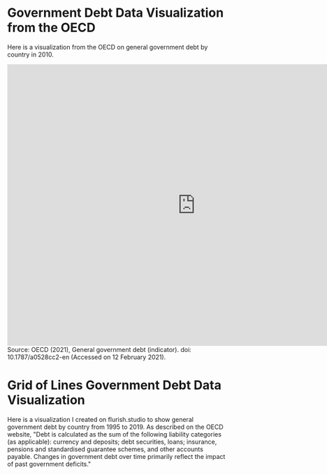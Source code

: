 # Government Debt Data Visualization from the OECD
Here is a visualization from the OECD on general government debt by country in 2010.
<iframe src="https://data.oecd.org/chart/6gJD" width="860" height="645" style="border: 0" mozallowfullscreen="true" webkitallowfullscreen="true" allowfullscreen="true"><a href="https://data.oecd.org/chart/6gJD" target="_blank">OECD Chart: General government debt, Total, % of GDP, Annual, 2010</a></iframe>
Source: OECD (2021), General government debt (indicator). doi: 10.1787/a0528cc2-en (Accessed on 12 February 2021).

# Grid of Lines Government Debt Data Visualization
Here is a visualization I created on flurish.studio to show general government debt by country from 1995 to 2019. As described on the OECD website, "Debt is calculated as the sum of the following liability categories (as applicable): currency and deposits; debt securities, loans; insurance, pensions and standardised guarantee schemes, and other accounts payable. Changes in government debt over time primarily reflect the impact of past government deficits."
<div class="flourish-embed flourish-chart" data-src="visualisation/5283871"><script src="https://public.flourish.studio/resources/embed.js"></script></div>
